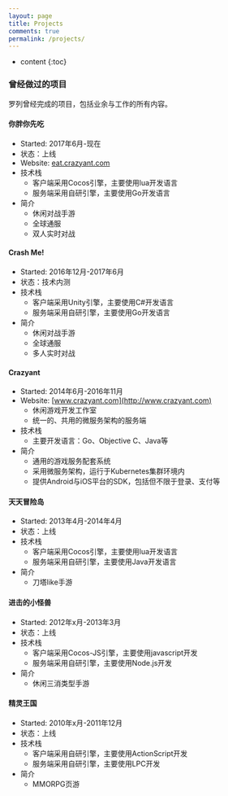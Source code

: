 ```yaml
---
layout: page
title: Projects
comments: true
permalink: /projects/
---
```


* content
{:toc}

### 曾经做过的项目
罗列曾经完成的项目，包括业余与工作的所有内容。

#### 你胖你先吃
* Started: 2017年6月-现在
* 状态：上线
* Website: [eat.crazyant.com](http://eat.crazyant.com)
* 技术栈
  * 客户端采用Cocos引擎，主要使用lua开发语言
  * 服务端采用自研引擎，主要使用Go开发语言
* 简介
  * 休闲对战手游
  * 全球通服
  * 双人实时对战

#### Crash Me!
* Started: 2016年12月-2017年6月
* 状态：技术内测
* 技术栈
  * 客户端采用Unity引擎，主要使用C#开发语言
  * 服务端采用自研引擎，主要使用Go开发语言
* 简介
  * 休闲对战手游
  * 全球通服
  * 多人实时对战

#### Crazyant
* Started: 2014年6月-2016年11月
* Website: [www.crazyant.com](http://www.crazyant.com)
   * 休闲游戏开发工作室
   * 统一的、共用的微服务架构的服务端
* 技术栈
   * 主要开发语言：Go、Objective C、Java等
* 简介
  * 通用的游戏服务配套系统
  * 采用微服务架构，运行于Kubernetes集群环境内
  * 提供Android与iOS平台的SDK，包括但不限于登录、支付等

#### 天天冒险岛
* Started: 2013年4月-2014年4月
* 状态：上线
* 技术栈
  * 客户端采用Cocos引擎，主要使用lua开发语言
  * 服务端采用自研引擎，主要使用Java开发语言
* 简介
  * 刀塔like手游

#### 进击的小怪兽
* Started: 2012年x月-2013年3月
* 状态：上线
* 技术栈
  * 客户端采用Cocos-JS引擎，主要使用javascript开发
  * 服务端采用自研引擎，主要使用Node.js开发
* 简介
  * 休闲三消类型手游

#### 精灵王国
* Started: 2010年x月-2011年12月
* 状态：上线
* 技术栈
  * 客户端采用自研引擎，主要使用ActionScript开发
  * 服务端采用自研引擎，主要使用LPC开发
* 简介
  * MMORPG页游
